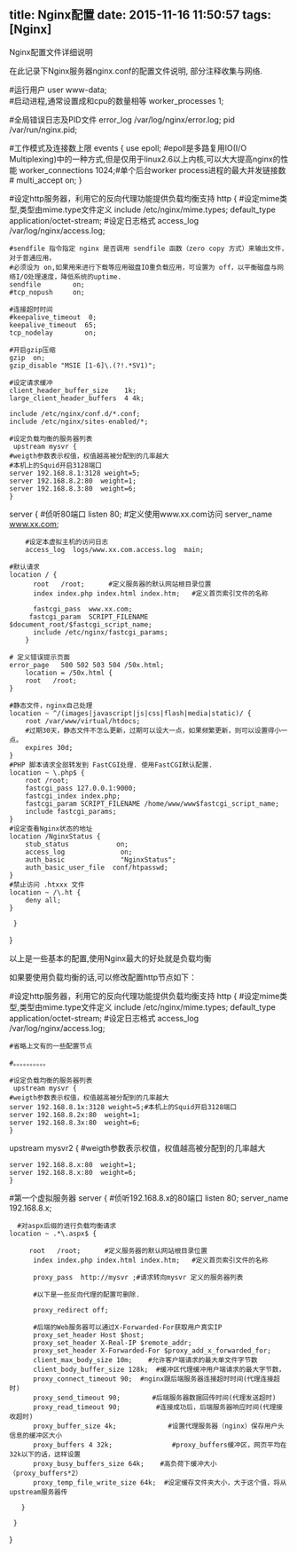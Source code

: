 title: Nginx配置
date: 2015-11-16 11:50:57
tags: [Nginx]
---
Nginx配置文件详细说明

在此记录下Nginx服务器nginx.conf的配置文件说明, 部分注释收集与网络.

#运行用户
user www-data;    
#启动进程,通常设置成和cpu的数量相等
worker_processes  1;

#全局错误日志及PID文件
error_log  /var/log/nginx/error.log;
pid        /var/run/nginx.pid;

#工作模式及连接数上限
events {
    use   epoll;             #epoll是多路复用IO(I/O Multiplexing)中的一种方式,但是仅用于linux2.6以上内核,可以大大提高nginx的性能
    worker_connections  1024;#单个后台worker process进程的最大并发链接数
    # multi_accept on; 
}

#设定http服务器，利用它的反向代理功能提供负载均衡支持
http {
     #设定mime类型,类型由mime.type文件定义
    include       /etc/nginx/mime.types;
    default_type  application/octet-stream;
    #设定日志格式
    access_log    /var/log/nginx/access.log;

    #sendfile 指令指定 nginx 是否调用 sendfile 函数（zero copy 方式）来输出文件，对于普通应用，
    #必须设为 on,如果用来进行下载等应用磁盘IO重负载应用，可设置为 off，以平衡磁盘与网络I/O处理速度，降低系统的uptime.
    sendfile        on;
    #tcp_nopush     on;

    #连接超时时间
    #keepalive_timeout  0;
    keepalive_timeout  65;
    tcp_nodelay        on;
    
    #开启gzip压缩
    gzip  on;
    gzip_disable "MSIE [1-6]\.(?!.*SV1)";

    #设定请求缓冲
    client_header_buffer_size    1k;
    large_client_header_buffers  4 4k;

    include /etc/nginx/conf.d/*.conf;
    include /etc/nginx/sites-enabled/*;

    #设定负载均衡的服务器列表
     upstream mysvr {
    #weigth参数表示权值，权值越高被分配到的几率越大
    #本机上的Squid开启3128端口
    server 192.168.8.1:3128 weight=5;
    server 192.168.8.2:80  weight=1;
    server 192.168.8.3:80  weight=6;
    }


   server {
    #侦听80端口
        listen       80;
        #定义使用www.xx.com访问
        server_name  www.xx.com;

        #设定本虚拟主机的访问日志
        access_log  logs/www.xx.com.access.log  main;

    #默认请求
    location / {
          root   /root;      #定义服务器的默认网站根目录位置
          index index.php index.html index.htm;   #定义首页索引文件的名称

          fastcgi_pass  www.xx.com;
         fastcgi_param  SCRIPT_FILENAME  $document_root/$fastcgi_script_name; 
          include /etc/nginx/fastcgi_params;
        }

    # 定义错误提示页面
    error_page   500 502 503 504 /50x.html;  
        location = /50x.html {
        root   /root;
    }

    #静态文件，nginx自己处理
    location ~ ^/(images|javascript|js|css|flash|media|static)/ {
        root /var/www/virtual/htdocs;
        #过期30天，静态文件不怎么更新，过期可以设大一点，如果频繁更新，则可以设置得小一点。
        expires 30d;
    }
    #PHP 脚本请求全部转发到 FastCGI处理. 使用FastCGI默认配置.
    location ~ \.php$ {
        root /root;
        fastcgi_pass 127.0.0.1:9000;
        fastcgi_index index.php;
        fastcgi_param SCRIPT_FILENAME /home/www/www$fastcgi_script_name;
        include fastcgi_params;
    }
    #设定查看Nginx状态的地址
    location /NginxStatus {
        stub_status            on;
        access_log              on;
        auth_basic              "NginxStatus";
        auth_basic_user_file  conf/htpasswd;
    }
    #禁止访问 .htxxx 文件
    location ~ /\.ht {
        deny all;
    }
     
     }
}

以上是一些基本的配置,使用Nginx最大的好处就是负载均衡

如果要使用负载均衡的话,可以修改配置http节点如下：

#设定http服务器，利用它的反向代理功能提供负载均衡支持
http {
     #设定mime类型,类型由mime.type文件定义
    include       /etc/nginx/mime.types;
    default_type  application/octet-stream;
    #设定日志格式
    access_log    /var/log/nginx/access.log;

    #省略上文有的一些配置节点

    #。。。。。。。。。。

    #设定负载均衡的服务器列表
     upstream mysvr {
    #weigth参数表示权值，权值越高被分配到的几率越大
    server 192.168.8.1x:3128 weight=5;#本机上的Squid开启3128端口
    server 192.168.8.2x:80  weight=1;
    server 192.168.8.3x:80  weight=6;
    }

   upstream mysvr2 {
    #weigth参数表示权值，权值越高被分配到的几率越大

    server 192.168.8.x:80  weight=1;
    server 192.168.8.x:80  weight=6;
    }

   #第一个虚拟服务器
   server {
    #侦听192.168.8.x的80端口
        listen       80;
        server_name  192.168.8.x;

      #对aspx后缀的进行负载均衡请求
    location ~ .*\.aspx$ {

         root   /root;      #定义服务器的默认网站根目录位置
          index index.php index.html index.htm;   #定义首页索引文件的名称

          proxy_pass  http://mysvr ;#请求转向mysvr 定义的服务器列表

          #以下是一些反向代理的配置可删除.

          proxy_redirect off;

          #后端的Web服务器可以通过X-Forwarded-For获取用户真实IP
          proxy_set_header Host $host;
          proxy_set_header X-Real-IP $remote_addr;
          proxy_set_header X-Forwarded-For $proxy_add_x_forwarded_for;
          client_max_body_size 10m;    #允许客户端请求的最大单文件字节数
          client_body_buffer_size 128k;  #缓冲区代理缓冲用户端请求的最大字节数，
          proxy_connect_timeout 90;  #nginx跟后端服务器连接超时时间(代理连接超时)
          proxy_send_timeout 90;        #后端服务器数据回传时间(代理发送超时)
          proxy_read_timeout 90;         #连接成功后，后端服务器响应时间(代理接收超时)
          proxy_buffer_size 4k;             #设置代理服务器（nginx）保存用户头信息的缓冲区大小
          proxy_buffers 4 32k;               #proxy_buffers缓冲区，网页平均在32k以下的话，这样设置
          proxy_busy_buffers_size 64k;    #高负荷下缓冲大小（proxy_buffers*2）
          proxy_temp_file_write_size 64k;  #设定缓存文件夹大小，大于这个值，将从upstream服务器传

       }

     }
}
